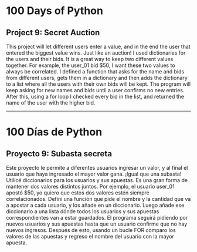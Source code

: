 # 100 Days of Python
## Project 9: Secret Auction

This project will let different users enter a value, and in the end the user that entered the biggest value wins. Just like an auction!
I used dictionaries for the users and their bids. It is a great way to keep two different values together. For example, the user_01 bid $50, I want these two values to always be correlated. I defined a function that asks for the name and bids from different users, gets them in a dictionary and then adds the dictionary to a list where all the users with their own bids will be kept.
The program will keep asking for new names and bids until a user confirms no new entries. After this, using a for loop I checked every bid in the list, and returned the name of the user with the higher bid.

-----------------------------------------------------------------------------------------------------------------------------------------------------------------------------------

# 100 Días de Python
## Proyecto 9: Subasta secreta

Este proyecto le permite a diferentes usuarios ingresar un valor, y al final el usuario que haya ingresado el mayor valor gana. ¡Igual que una subasta!
Utilicé diccionarios para los usuarios y sus apuestas. Es una gran forma de mantener dos valores distintos juntos. Por ejemplo, el usuario user_01 apostó $50, yo quiero que estos dos valores estén siempre correlacionados. Definí una función que pide el nombre y la cantidad que va a apostar a cada usuario, y los añade en un diccionario. Luego añade ese diccionario a una lista dónde todos los usuarios y sus apuestas correspondientes van a estar guardados.
El programa seguirá pidiendo por nuevos usuarios y sus apuestas hasta que un usuario confirme que no hay nuevos ingresos. Después de esto, usando un bucle FOR comparo los valores de las apuestas y regreso el nombre del usuario con la mayor apuesta.
